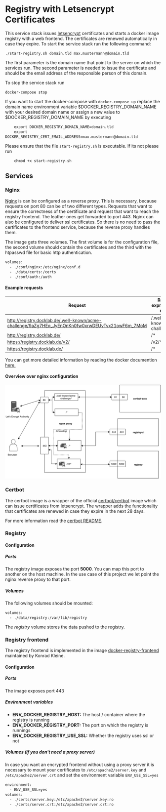 # Registry with Letsencrypt Certificates

This service stack issues [letsencrypt](https://letsencrypt.org/) certificates and starts a docker image registry
with a web frontend. The certificates are renewed automatically in case they expire. 
To start the service stack run the following command:  

    
    ./start-registry.sh domain.tld max.mustermann@domain.tld

The first parameter is the domain name that point to the server on which the services run. The second parameter is needed 
to issue the certificate and should be the email address of the responsible person of this domain. 

To stop the service stack run 

    docker-compose stop
    

If you want to start the docker-compose with `docker-compose up` replace the domain name environment variable $DOCKER_REGISTRY_DOMAIN_NAME with 
your desired domain name or assign a new value to $DOCKER_REGISTRY_DOMAIN_NAME by executing
        
        export DOCKER_REGISTRY_DOMAIN_NAME=domain.tld
        export DOCKER_REGISTRY_CERT_EMAIL_ADDRESS=max.mustermann@domain.tld
            

Please ensure that the file `start-registry.sh` is executable. If its not please run 

        chmod +x start-registry.sh

## Services

### Nginx 

[Nginx](https://hub.docker.com/_/nginx) is can be configured as a reverse proxy. This is necessary, because requests on port 80 can be of two 
different types. Requests that want to ensure the correctness of the certificate and request that want to reach the 
registry frontend. The leather ones get forwarded to port 443. Nginx can also be configured to deliver ssl certificates. 
So there is no need to pass the certificates to the frontend service, because the reverse proxy handles them.

The image gets three volumes. The first volume is for the configuration file, the second volume should contain the certificates and the third with the htpasswd file for 
basic http authentication.

    volumes:
      - ./conf/nginx:/etc/nginx/conf.d
      - ./data/certs:/certs
      - ./conf/auth:/auth


#### Example requests 

| Request | Regular expression in nginx | Add SSL Certificate in NGINX | Responsible Container |
| --- | ----------- | --- | ----------- |
| http://registry.docklab.de/.well-known/acme-challenge/9aZg7HEq_JyEnOnKn0fw0xrwDEUvTvx21owF6m_7MoM | /.well-known/acme-challenge/* | no | certbot:80 |
| http://registry.docklab.de/ | /* | no | nginx:443 |
| https://registry.docklab.de/v2/ | /v2/* | yes | registry:5000 | 
| https://registry.docklab.de/ | /* | yes | registryui:80 |    

You can get more detailed information by reading the docker documention [here.](https://docs.docker.com/registry/recipes/nginx/)

#### Overview over nginx configuration

![Overview](overview.png)
      
 
### Certbot

The certbot image is a wrapper of the official [certbot/certbot](https://hub.docker.com/r/certbot/certbot/)
image which can issue certificates from letsencrypt. The wrapper adds the 
functionality that certificates are renewed in case they expire in the next 28 days.
 
For more information read the [certbot README](/certbot/README.md).

### Registry

#### Configuration

##### Ports

The registry image exposes the port **5000**. You can map this port to another on the host machine. 
In the use case of this project we let point the nginx reverse proxy to that port. 

##### Volumes

The following volumes should be mounted:

    volumes:
      - ./data/registry:/var/lib/registry

The *registry* volume stores the data pushed to the registry. 

### Registry frontend

The registry frontend is implemented in the image [docker-registry-frontend](https://github.com/kwk/docker-registry-frontend) maintained by Konrad Kleine.

#### Configuration
 
##### Ports
The image exposes port 443
 
##### Environment variables
- **ENV_DOCKER_REGISTRY_HOST:** The host / container where the registry is running
- **ENV_DOCKER_REGISTRY_PORT:** The port on which the registry is runnings 
- **ENV_DOCKER_REGISTRY_USE_SSL:** Whether the registry uses ssl or not

##### Volumes (if you don't need a proxy server)
In case you want an encrypted frontend without using a proxy server it is necessary to mount your 
certificates to `/etc/apache2/server.key` and `/etc/apache2/server.crt` and set the environment variable `ENV_USE_SSL=yes`

    environment:
      - ENV_USE_SSL=yes
    volumes:
      - ./certs/server.key:/etc/apache2/server.key:ro
      - ./certs/server.crt:/etc/apache2/server.crt:ro
      
      
